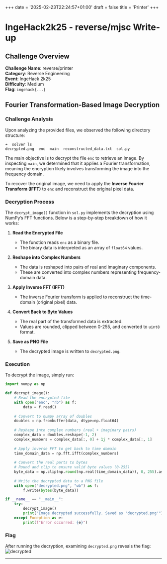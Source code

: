 +++
date = '2025-02-23T22:24:57+01:00'
draft = false
title = 'Printer'
+++
# IngeHack2k25 - reverse/mjsc Write-up

## Challenge Overview
**Challenge Name**: reverse/printer  
**Category**: Reverse Engineering  
**Event**: IngeHack 2k25  
**Difficulty**: Medium  
**Flag**: `ingehack{...}`  
## Fourier Transformation-Based Image Decryption

### **Challenge Analysis**

Upon analyzing the provided files, we observed the following directory structure:
```
➜  solver ls 
decrypted.png  enc  main  reconstructed_data.txt  sol.py
```
The main objective is to decrypt the file `enc` to retrieve an image. By inspecting `main`, we determined that it applies a Fourier transformation, meaning the encryption likely involves transforming the image into the frequency domain. 

To recover the original image, we need to apply the **Inverse Fourier Transform (IFFT)** to `enc` and reconstruct the original pixel data.

### **Decryption Process**
The `decrypt_image()` function in `sol.py` implements the decryption using NumPy’s FFT functions. Below is a step-by-step breakdown of how it works:

1. **Read the Encrypted File**
   - The function reads `enc` as a binary file.
   - The binary data is interpreted as an array of `float64` values.

2. **Reshape into Complex Numbers**
   - The data is reshaped into pairs of real and imaginary components.
   - These are converted into complex numbers representing frequency-domain data.

3. **Apply Inverse FFT (IFFT)**
   - The inverse Fourier transform is applied to reconstruct the time-domain (original pixel) data.

4. **Convert Back to Byte Values**
   - The real part of the transformed data is extracted.
   - Values are rounded, clipped between 0-255, and converted to `uint8` format.

5. **Save as PNG File**
   - The decrypted image is written to `decrypted.png`.

### **Execution**
To decrypt the image, simply run:
```python
import numpy as np

def decrypt_image():
    # Read the encrypted file
    with open("enc", "rb") as f:
        data = f.read()
    
    # Convert to numpy array of doubles
    doubles = np.frombuffer(data, dtype=np.float64)
    
    # Reshape into complex numbers (real + imaginary pairs)
    complex_data = doubles.reshape(-1, 2)
    complex_numbers = complex_data[:, 0] + 1j * complex_data[:, 1]
    
    # Apply inverse FFT to get back to time domain
    time_domain_data = np.fft.ifft(complex_numbers)
    
    # Convert the real parts to bytes
    # Round and clip to ensure valid byte values (0-255)
    byte_data = np.clip(np.round(np.real(time_domain_data)), 0, 255).astype(np.uint8)
    
    # Write the decrypted data to a PNG file
    with open("decrypted.png", "wb") as f:
        f.write(bytes(byte_data))

if __name__ == "__main__":
    try:
        decrypt_image()
        print("Image decrypted successfully. Saved as 'decrypted.png'")
    except Exception as e:
        print(f"Error occurred: {e}")
```

### **Flag**
After running the decryption, examining `decrypted.png` reveals the flag:
![decrypted](https://github.com/user-attachments/assets/a7723893-ea29-4ca2-a527-b2a7e4662af5)


---


